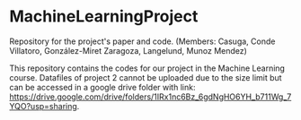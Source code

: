 # MachineLearningProject
Repository for the project's paper and code. (Members: Casuga, Conde Villatoro, González-Miret Zaragoza, Langelund, Munoz Mendez)

This repository contains the codes for our project in the Machine Learning course. Datafiles of project 2 cannot be uploaded due to the size limit but can be accessed in a google drive folder with link: https://drive.google.com/drive/folders/1IRx1nc6Bz_6gdNgHO6YH_b711Wg_7YQO?usp=sharing.
